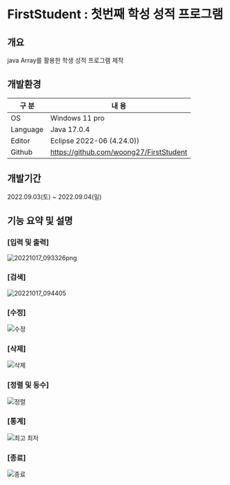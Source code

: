 # FirstStudent : 첫번째 학성 성적 프로그램

## 개요

java Array를 활용한 학생 성적 프로그램 제작

## 개발환경

| 구 분 | 내 용 |
| --- | --- |
| OS | Windows 11 pro |
| Language | Java 17.0.4 |
| Editor | Eclipse 2022-06 (4.24.0)) |
| Github | https://github.com/woong27/FirstStudent |

## 개발기간
2022.09.03(토) ~ 2022.09.04(일)

## 기능 요약 및 설명

### [입력 및 출력]
![20221017_093326png](https://user-images.githubusercontent.com/115531864/196069013-2d9871f2-3ab3-4705-be84-b1337f1b7a36.png)

### [검색]
![20221017_094405](https://user-images.githubusercontent.com/115531864/196069064-62ec4c26-1024-45dc-a08f-1b9ad8c13ccf.png)

### [수정]
![수정](https://user-images.githubusercontent.com/115531864/196069096-583123a5-43eb-4bec-ac63-95bdc6e10d5f.png)

### [삭제]
![삭제](https://user-images.githubusercontent.com/115531864/196069124-5457279d-349a-4d2c-9b23-9e9e0e998236.png)

### [정렬 및 등수]
![정렬](https://user-images.githubusercontent.com/115531864/196069159-e23f804c-258e-4292-9191-5d2409918804.png)

### [통계]
![최고 최저](https://user-images.githubusercontent.com/115531864/196069213-a054c46b-1464-452e-b2fe-c07657dc12cb.png)

### [종료]
![종료](https://user-images.githubusercontent.com/115531864/196069232-b1c7ea81-6cb8-4476-98e2-d357722db877.png)

